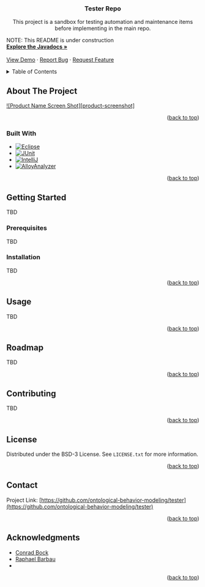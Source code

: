 <!-- Improved compatibility of back to top link: See: https://github.com/othneildrew/Best-README-Template/pull/73 -->
<a name="readme-top"></a>
<!--
*** Thanks for checking out the Best-README-Template. If you have a suggestion
*** that would make this better, please fork the repo and create a pull request
*** or simply open an issue with the tag "enhancement".
*** Don't forget to give the project a star!
*** Thanks again! Now go create something AMAZING! :D
-->



<!-- PROJECT SHIELDS -->
<!--
*** I'm using markdown "reference style" links for readability.
*** Reference links are enclosed in brackets [ ] instead of parentheses ( ).
*** See the bottom of this document for the declaration of the reference variables
*** for contributors-url, forks-url, etc. This is an optional, concise syntax you may use.
*** https://www.markdownguide.org/basic-syntax/#reference-style-links
-->
<!-- [![Contributors][contributors-shield]][contributors-url]
[![Forks][forks-shield]][forks-url]
[![Stargazers][stars-shield]][stars-url]
[![Issues][issues-shield]][issues-url]
[![License][license-shield]][license-url]
[![LinkedIn][linkedin-shield]][linkedin-url] -->



<!-- PROJECT LOGO -->
<!-- <br />
<div align="center">
  <a href="https://github.com/ontological-behavior-modeling/tester">
    <img src="images/OBM.png" alt="Logo" width="80" height="80" style="background-color:white;">
  </a> -->

<h3 align="center">Tester Repo</h3>

  <p align="center">
    This project is a sandbox for testing automation and maintenance items before implementing in the main repo.

NOTE: This README is under construction 
    <br />
    <a href="https://ontological-behavior-modeling.github.io/tester/"><strong>Explore the Javadocs »</strong></a>
    <br />
    <br />
    <a href="https://github.com/ontological-behavior-modeling/tester">View Demo</a>
    ·
    <a href="https://github.com/ontological-behavior-modeling/tester/issues">Report Bug</a>
    ·
    <a href="https://github.com/ontological-behavior-modeling/tester/issues">Request Feature</a>
  </p>
</div>



<!-- TABLE OF CONTENTS -->
<details>
  <summary>Table of Contents</summary>
  <ol>
    <li>
      <a href="#about-the-project">About The Project</a>
      <ul>
        <li><a href="#built-with">Built With</a></li>
      </ul>
    </li>
    <li>
      <a href="#getting-started">Getting Started</a>
      <ul>
        <li><a href="#prerequisites">Prerequisites</a></li>
        <li><a href="#installation">Installation</a></li>
      </ul>
    </li>
    <li><a href="#usage">Usage</a></li>
    <li><a href="#roadmap">Roadmap</a></li>
    <li><a href="#contributing">Contributing</a></li>
    <li><a href="#license">License</a></li>
    <li><a href="#contact">Contact</a></li>
    <li><a href="#acknowledgments">Acknowledgments</a></li>
  </ol>
</details>



<!-- ABOUT THE PROJECT -->
## About The Project

[![Product Name Screen Shot][product-screenshot]](https://example.com)



<p align="right">(<a href="#readme-top">back to top</a>)</p>



### Built With

* [![Eclipse][eclipse-ide]][eclipse-url]
* [![JUnit][junit-shield]][junit-url]
* [![IntelliJ][intellij-shield]][intellij-url]
* [![AlloyAnalyzer][alloy_analyzer-shield]][alloy_analyzer-url]

<p align="right">(<a href="#readme-top">back to top</a>)</p>



<!-- GETTING STARTED -->
## Getting Started

TBD

[comment]: <> (This is an example of how you may give instructions on setting up your project locally.)

[comment]: <> (To get a local copy up and running follow these simple example steps.)

### Prerequisites

TBD

[comment]: <> (This is an example of how to list things you need to use the software and how to install them.)

[comment]: <> (* npm)

[comment]: <> (  ```sh)

[comment]: <> (  npm install npm@latest -g)

[comment]: <> (  ```)

### Installation
TBD

[comment]: <> (1. Get a free API Key at [https://example.com]&#40;https://example.com&#41;)

[comment]: <> (2. Clone the repo)

[comment]: <> (   ```sh)

[comment]: <> (   git clone https://github.com/ontological-behavior-modeling/tester.git)

[comment]: <> (   ```)

[comment]: <> (3. Install NPM packages)

[comment]: <> (   ```sh)

[comment]: <> (   npm install)

[comment]: <> (   ```)

[comment]: <> (4. Enter your API in `config.js`)

[comment]: <> (   ```js)

[comment]: <> (   const API_KEY = 'ENTER YOUR API';)

[comment]: <> (   ```)

<p align="right">(<a href="#readme-top">back to top</a>)</p>



<!-- USAGE EXAMPLES -->
## Usage

TBD

[comment]: <> (Use this space to show useful examples of how a project can be used. Additional screenshots, code examples and demos work well in this space. You may also link to more resources.)

[comment]: <> (_For more examples, please refer to the [Documentation]&#40;https://example.com&#41;_)

<p align="right">(<a href="#readme-top">back to top</a>)</p>



<!-- ROADMAP -->
## Roadmap

TBD

[comment]: <> (- [ ] Feature 1)

[comment]: <> (- [ ] Feature 2)

[comment]: <> (- [ ] Feature 3)

[comment]: <> (    - [ ] Nested Feature)

[comment]: <> (See the [open issues]&#40;https://github.com/ontological-behavior-modeling/tester/issues&#41; for a full list of proposed features &#40;and known issues&#41;.)

<p align="right">(<a href="#readme-top">back to top</a>)</p>



<!-- CONTRIBUTING -->
## Contributing

TBD

[comment]: <> (Contributions are what make the open source community such an amazing place to learn, inspire, and create. Any contributions you make are **greatly appreciated**.)

[comment]: <> (If you have a suggestion that would make this better, please fork the repo and create a pull request. You can also simply open an issue with the tag "enhancement".)

[comment]: <> (Don't forget to give the project a star! Thanks again!)

[comment]: <> (1. Fork the Project)

[comment]: <> (2. Create your Feature Branch &#40;`git checkout -b feature/AmazingFeature`&#41;)

[comment]: <> (3. Commit your Changes &#40;`git commit -m 'Add some AmazingFeature'`&#41;)

[comment]: <> (4. Push to the Branch &#40;`git push origin feature/AmazingFeature`&#41;)

[comment]: <> (5. Open a Pull Request)

<p align="right">(<a href="#readme-top">back to top</a>)</p>



<!-- LICENSE -->
## License

Distributed under the BSD-3 License. See `LICENSE.txt` for more information.

<p align="right">(<a href="#readme-top">back to top</a>)</p>



<!-- CONTACT -->
## Contact

Project Link: [https://github.com/ontological-behavior-modeling/tester](https://github.com/ontological-behavior-modeling/tester)

<p align="right">(<a href="#readme-top">back to top</a>)</p>



<!-- ACKNOWLEDGMENTS -->
## Acknowledgments

* [Conrad Bock](https://www.nist.gov/people/conrad-bock)
* [Raphael Barbau](https://www.nist.gov/people/raphael-barbau)
* []()

<p align="right">(<a href="#readme-top">back to top</a>)</p>



<!-- MARKDOWN LINKS & IMAGES -->
<!-- https://www.markdownguide.org/basic-syntax/#reference-style-links -->
[contributors-shield]: https://img.shields.io/github/contributors/jdoerr3/tester.svg?style=for-the-badge
[contributors-url]: https://github.com/jdoerr3/tester/graphs/contributors
[forks-shield]: https://img.shields.io/github/forks/ontological-behavior-modeling/tester.svg?style=for-the-badge
[forks-url]: https://github.com/ontological-behavior-modeling/tester/network/members
[stars-shield]: https://img.shields.io/github/stars/ontological-behavior-modeling/tester.svg?style=for-the-badge
[stars-url]: https://github.com/ontological-behavior-modeling/tester/stargazers
[issues-shield]: https://img.shields.io/github/issues/ontological-behavior-modeling/tester.svg?style=for-the-badge
[issues-url]: https://github.com/ontological-behavior-modeling/tester/issues
[license-shield]: https://img.shields.io/github/license/ontological-behavior-modeling/tester.svg?style=for-the-badge
[license-url]: https://github.com/ontological-behavior-modeling/tester/blob/main/LICENSE.txt
[linkedin-shield]: https://img.shields.io/badge/-LinkedIn-black.svg?style=for-the-badge&logo=linkedin&colorB=555
[linkedin-url]: https://linkedin.com/in/linkedin_username
[eclipse-url]: https://eclipseide.org/
[eclipse-ide]: https://img.shields.io/badge/eclipse_modeling_framework-2C2255?style=for-the-badge&logo=eclipseide
[JUnit-shield]: https://img.shields.io/badge/junit5-25A162?style=for-the-badge&logo=junit5&logoColor=white
[JUnit-url]: https://junit.org/junit5/
[intellij-shield]: https://img.shields.io/badge/intellij_idea-000000?style=for-the-badge&logo=intellijidea
[intellij-url]: https://www.jetbrains.com/
[alloy_analyzer-shield]: https://img.shields.io/badge/-Alloy%20Analyzer-green
[alloy_analyzer-url]: https://alloytools.org/
